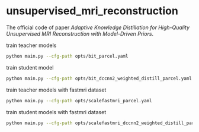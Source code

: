 # unsupervised_mri_reconstruction
The official code of paper *Adaptive Knowledge Distillation for High-Quality Unsupervised MRI Reconstruction with Model-Driven Priors*.

train teacher models
```sh
python main.py --cfg-path opts/bit_parcel.yaml
```
train student model
```sh
python main.py --cfg-path opts/bit_dccnn2_weighted_distill_parcel.yaml
```

train teacher models with fastmri dataset
```sh
python main.py --cfg-path opts/scalefastmri_parcel.yaml
```

train student models with fastmri dataset
```sh
python main.py --cfg-path opts/scalefastmri_dccnn2_weighted_distill_parcel.yaml
```
